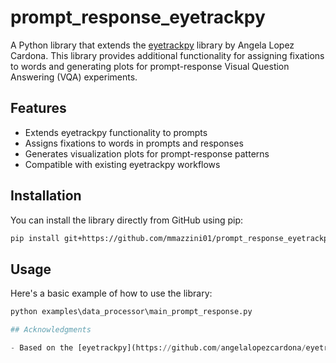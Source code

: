 # prompt_response_eyetrackpy

A Python library that extends the [eyetrackpy](https://github.com/angelalopezcardona/eyetrackpy) library by Angela Lopez Cardona. This library provides additional functionality for assigning fixations to words and generating plots for prompt-response Visual Question Answering (VQA) experiments.

## Features

- Extends eyetrackpy functionality to prompts
- Assigns fixations to words in prompts and responses
- Generates visualization plots for prompt-response patterns
- Compatible with existing eyetrackpy workflows

## Installation

You can install the library directly from GitHub using pip:

```bash
pip install git+https://github.com/mmazzini01/prompt_response_eyetrackpy.git
```

## Usage

Here's a basic example of how to use the library:

```python
python examples\data_processor\main_prompt_response.py

## Acknowledgments

- Based on the [eyetrackpy](https://github.com/angelalopezcardona/eyetrackpy) library by Angela Lopez Cardona